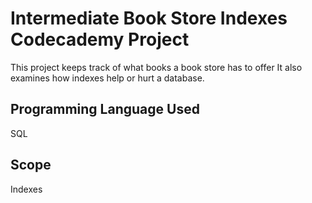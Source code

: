 # Intermediate Book Store Indexes Codecademy Project

This project keeps track of what books a book store has to offer
It also examines how indexes help or hurt a database.

## Programming Language Used

SQL

## Scope

Indexes
